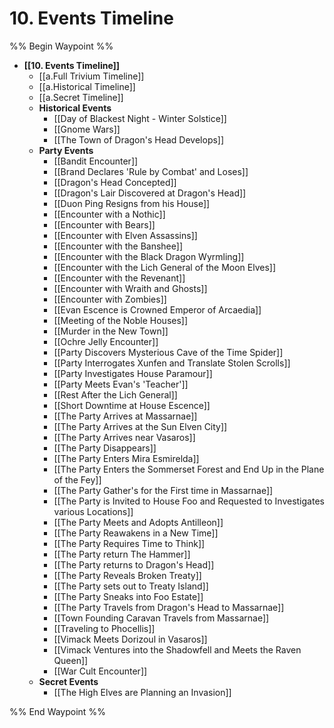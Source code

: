 # 10. Events Timeline

%% Begin Waypoint %%
- **[[10. Events Timeline]]**
	- [[a.Full Trivium Timeline]]
	- [[a.Historical Timeline]]
	- [[a.Secret Timeline]]
	- **Historical Events**
		- [[Day of Blackest Night - Winter Solstice]]
		- [[Gnome Wars]]
		- [[The Town of Dragon's Head Develops]]
	- **Party Events**
		- [[Bandit Encounter]]
		- [[Brand Declares 'Rule by Combat' and Loses]]
		- [[Dragon's Head Concepted]]
		- [[Dragon's Lair Discovered at Dragon's Head]]
		- [[Duon Ping Resigns from his House]]
		- [[Encounter with a Nothic]]
		- [[Encounter with Bears]]
		- [[Encounter with Elven Assassins]]
		- [[Encounter with the Banshee]]
		- [[Encounter with the Black Dragon Wyrmling]]
		- [[Encounter with the Lich General of the Moon Elves]]
		- [[Encounter with the Revenant]]
		- [[Encounter with Wraith and Ghosts]]
		- [[Encounter with Zombies]]
		- [[Evan Escence is Crowned Emperor of Arcaedia]]
		- [[Meeting of the Noble Houses]]
		- [[Murder in the New Town]]
		- [[Ochre Jelly Encounter]]
		- [[Party Discovers Mysterious Cave of the Time Spider]]
		- [[Party Interrogates Xunfen and Translate Stolen Scrolls]]
		- [[Party Investigates House Paramour]]
		- [[Party Meets Evan's 'Teacher']]
		- [[Rest After the Lich General]]
		- [[Short Downtime at House Escence]]
		- [[The Party Arrives at Massarnae]]
		- [[The Party Arrives at the Sun Elven City]]
		- [[The Party Arrives near Vasaros]]
		- [[The Party Disappears]]
		- [[The Party Enters Mira Esmirelda]]
		- [[The Party Enters the Sommerset Forest and End Up in the Plane of the Fey]]
		- [[The Party Gather's for the First time in Massarnae]]
		- [[The Party is Invited to House Foo and Requested to Investigates various Locations]]
		- [[The Party Meets and Adopts Antilleon]]
		- [[The Party Reawakens in a New Time]]
		- [[The Party Requires Time to Think]]
		- [[The Party return The Hammer]]
		- [[The Party returns to Dragon's Head]]
		- [[The Party Reveals Broken Treaty]]
		- [[The Party sets out to Treaty Island]]
		- [[The Party Sneaks into Foo Estate]]
		- [[The Party Travels from Dragon's Head to Massarnae]]
		- [[Town Founding Caravan Travels from Massarnae]]
		- [[Traveling to Phocellis]]
		- [[Vimack Meets Dorizoul in Vasaros]]
		- [[Vimack Ventures into the Shadowfell and Meets the Raven Queen]]
		- [[War Cult Encounter]]
	- **Secret Events**
		- [[The High Elves are Planning an Invasion]]

%% End Waypoint %%
